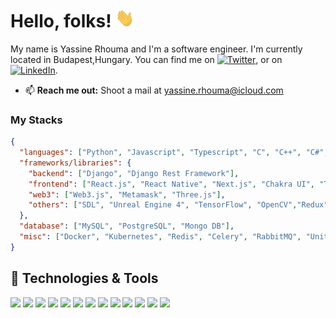 
# Hello, folks! <img src="https://github.com/MYRhouma/MYRhouma/blob/ca5d788be8c5085d258ea9b730f27707df5db110/wave.gif" width="30" height="30">

My name is Yassine Rhouma and I'm a software engineer. I'm currently located in Budapest,Hungary. You can find me on [![Twitter][1.2]][1], or on [![LinkedIn][3.2]][3].

- 📫 <b>Reach me out:</b> Shoot a mail at <a href="mailto:yassine.rhouma@icloud.com" target="_blank">yassine.rhouma@icloud.com</a>

### My Stacks

```json
{
  "languages": ["Python", "Javascript", "Typescript", "C", "C++", "C#", "Lua"],
  "frameworks/libraries": {
    "backend": ["Django", "Django Rest Framework"],
    "frontend": ["React.js", "React Native", "Next.js", "Chakra UI", "Tailwind CSS", "Material UI", "JQuery", "React Native"],
    "web3": ["Web3.js", "Metamask", "Three.js"],
    "others": ["SDL", "Unreal Engine 4", "TensorFlow", "OpenCV","Redux", "Redux Toolkit", "React Hook Form", "Formik" , "Yup", "Axios"]
  },
  "database": ["MySQL", "PostgreSQL", "Mongo DB"],
  "misc": ["Docker", "Kubernetes", "Redis", "Celery", "RabbitMQ", "Unit Testing", "CI/CD"],
}
```

## 🔧 Technologies & Tools

![](https://img.shields.io/badge/OS-Linux-informational?style=flat&logo=linux&logoColor=white&color=2bbc8a)
![](https://img.shields.io/badge/Editor-IntelliJ_IDEA-informational?style=flat&logo=intellij-idea&logoColor=white&color=2bbc8a)
![](https://img.shields.io/badge/Code-Python-informational?style=flat&logo=python&logoColor=white&color=2bbc8a)
![](https://img.shields.io/badge/Code-JavaScript-informational?style=flat&logo=javascript&logoColor=white&color=2bbc8a)
![](https://img.shields.io/badge/Code-React-informational?style=flat&logo=react&logoColor=white&color=2bbc8a)
![](https://img.shields.io/badge/Code-Django-informational?style=flat&logo=django&logoColor=white&color=2bbc8a)
![](https://img.shields.io/badge/Code-HTML5-informational?style=flat&logo=html5&logoColor=white&color=2bbc8a)
![](https://img.shields.io/badge/Code-Css-informational?style=flat&logo=css3&logoColor=white&color=2bbc8a)
![](https://img.shields.io/badge/Shell-Bash-informational?style=flat&logo=gnu-bash&logoColor=white&color=2bbc8a)
![](https://img.shields.io/badge/Tools-PostgreSQL-informational?style=flat&logo=postgresql&logoColor=white&color=2bbc8a)
![](https://img.shields.io/badge/Tools-Mysql-informational?style=flat&logo=mysql&logoColor=white&color=2bbc8a)
![](https://img.shields.io/badge/Tools-Docker-informational?style=flat&logo=docker&logoColor=white&color=2bbc8a)
![](https://img.shields.io/badge/Cloud-Digital_Ocean-informational?style=flat&logo=digitalocean&logoColor=white&color=2bbc8a)


<!-- links to social media icons -->

<!-- icons with padding -->

[1.1]: http://i.imgur.com/tXSoThF.png ""
[2.1]: http://i.imgur.com/0o48UoR.png ""

<!-- icons without padding -->

[1.2]: https://i.imgur.com/wWzX9uB.png "twitter icon without padding"
[2.2]: https://i.imgur.com/9I6NRUm.png "github icon without padding"
[3.2]: https://i.imgur.com/dgXzJ9j.png "LinkedIn icon without padding"

<!-- links to your social media accounts -->

[1]: https://twitter.com/Rapidouye
[2]: https://github.com/MYRhouma
[3]: https://www.linkedin.com/in/yassine-rhouma/
